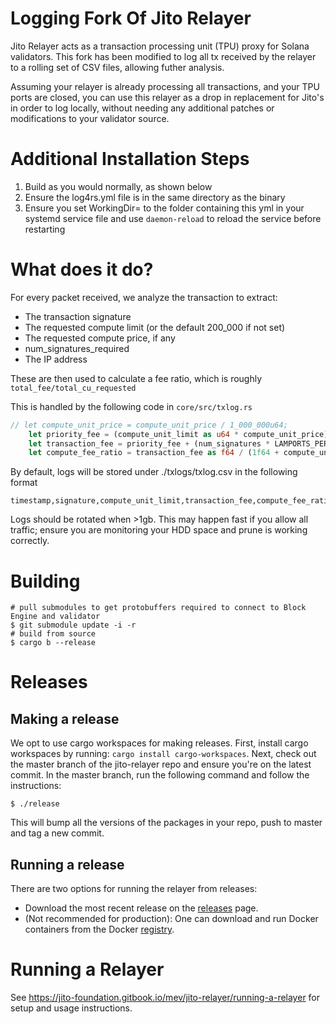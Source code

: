 # Logging Fork Of Jito Relayer
Jito Relayer acts as a transaction processing unit (TPU) proxy for Solana validators. This fork has been modified to log all tx received by the relayer to a rolling set of CSV files, allowing futher analysis.

Assuming your relayer is already processing all transactions, and your TPU ports are closed, you can use this relayer as a drop in replacement for Jito's in order to log locally, without needing any additional patches or modifications to your validator source.

# Additional Installation Steps

1. Build as you would normally, as shown below
2. Ensure the log4rs.yml file is in the same directory as the binary
3. Ensure you set WorkingDir= to the folder containing this yml in your systemd service file and use `daemon-reload` to reload the service before restarting

# What does it do?

For every packet received, we analyze the transaction to extract:
- The transaction signature
- The requested compute limit (or the default 200_000 if not set)
- The requested compute price, if any
- num_signatures_required
- The IP address

These are then used to calculate a fee ratio, which is roughly `total_fee/total_cu_requested`

This is handled by the following code in `core/src/txlog.rs`

```rust
// let compute_unit_price = compute_unit_price / 1_000_000u64;
    let priority_fee = (compute_unit_limit as u64 * compute_unit_price) / 1_000_000u64;
    let transaction_fee = priority_fee + (num_signatures * LAMPORTS_PER_SIGNATURE);
    let compute_fee_ratio = transaction_fee as f64 / (1f64 + compute_unit_limit as f64);

```

By default, logs will be stored under ./txlogs/txlog.csv in the following format
    
```csv
timestamp,signature,compute_unit_limit,transaction_fee,compute_fee_ratio,ip_address
```

Logs should be rotated when >1gb. This may happen fast if you allow all traffic; ensure you are monitoring your HDD space and prune is working correctly.



# Building
```shell
# pull submodules to get protobuffers required to connect to Block Engine and validator
$ git submodule update -i -r
# build from source
$ cargo b --release
```

# Releases

## Making a release

We opt to use cargo workspaces for making releases.
First, install cargo workspaces by running: `cargo install cargo-workspaces`.
Next, check out the master branch of the jito-relayer repo and 
ensure you're on the latest commit.
In the master branch, run the following command and follow the instructions:
```shell
$ ./release
```
This will bump all the versions of the packages in your repo, 
push to master and tag a new commit.

## Running a release
There are two options for running the relayer from releases:
- Download the most recent release on the [releases](https://github.com/jito-foundation/jito-relayer/releases) page.
- (Not recommended for production): One can download and run Docker containers from the Docker [registry](https://hub.docker.com/r/jitolabs/jito-transaction-relayer).

# Running a Relayer
See https://jito-foundation.gitbook.io/mev/jito-relayer/running-a-relayer for setup and usage instructions.
